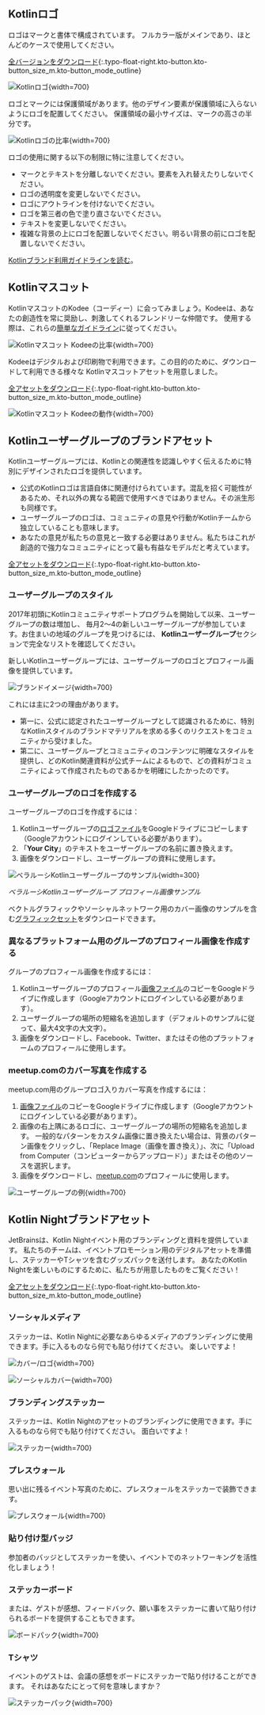 [//]: # (title: Kotlinブランドアセット)

## Kotlinロゴ

ロゴはマークと書体で構成されています。
フルカラー版がメインであり、ほとんどのケースで使用してください。

[全バージョンをダウンロード](https://resources.jetbrains.com/storage/products/kotlin/docs/kotlin_logos.zip){:.typo-float-right.kto-button.kto-button_size_m.kto-button_mode_outline}

![Kotlinロゴ](kotlin-logo.png){width=700}

ロゴとマークには保護領域があります。他のデザイン要素が保護領域に入らないようにロゴを配置してください。
保護領域の最小サイズは、マークの高さの半分です。

![Kotlinロゴの比率](kotlin-logo-guidelines.png){width=700}

ロゴの使用に関する以下の制限に特に注意してください。

*   マークとテキストを分離しないでください。要素を入れ替えたりしないでください。
*   ロゴの透明度を変更しないでください。
*   ロゴにアウトラインを付けないでください。
*   ロゴを第三者の色で塗り直さないでください。
*   テキストを変更しないでください。
*   複雑な背景の上にロゴを配置しないでください。明るい背景の前にロゴを配置しないでください。

[Kotlinブランド利用ガイドラインを読む](https://kotlinfoundation.org/guidelines/)。

## Kotlinマスコット

KotlinマスコットのKodee（コーディー）に会ってみましょう。Kodeeは、あなたの創造性を常に奨励し、刺激してくれるフレンドリーな仲間です。
使用する際は、これらの[簡単なガイドライン](https://resources.jetbrains.com/storage/products/kotlin/docs/Kotlin_Mascot_Guidelines.pdf)に従ってください。

![Kotlinマスコット Kodeeの比率](mascot-body-proportions.png){width=700}

Kodeeはデジタルおよび印刷物で利用できます。この目的のために、ダウンロードして利用できる様々な
Kotlinマスコットアセットを用意しました。

[全アセットをダウンロード](https://resources.jetbrains.com/storage/products/kotlin/docs/kotlin_mascot_2.zip){:.typo-float-right.kto-button.kto-button_size_m.kto-button_mode_outline}

![Kotlinマスコット Kodeeの動作](mascot-in-action.png){width=700}

## Kotlinユーザーグループのブランドアセット

Kotlinユーザーグループには、Kotlinとの関連性を認識しやすく伝えるために特別にデザインされたロゴを提供しています。

*   公式のKotlinロゴは言語自体に関連付けられています。混乱を招く可能性があるため、それ以外の異なる範囲で使用すべきではありません。その派生形も同様です。
*   ユーザーグループのロゴは、コミュニティの意見や行動がKotlinチームから独立していることも意味します。
*   あなたの意見が私たちの意見と一致する必要はありません。私たちはこれが創造的で強力なコミュニティにとって最も有益なモデルだと考えています。

[全アセットをダウンロード](https://drive.google.com/drive/folders/0B3Zi34svOj1RZ2sxZExhblRJc1k){:.typo-float-right.kto-button.kto-button_size_m.kto-button_mode_outline}

### ユーザーグループのスタイル

2017年初頭にKotlinコミュニティサポートプログラムを開始して以来、ユーザーグループの数は増加し、
毎月2〜4の新しいユーザーグループが参加しています。お住まいの地域のグループを見つけるには、
**Kotlinユーザーグループ**セクションで完全なリストを確認してください。

新しいKotlinユーザーグループには、ユーザーグループのロゴとプロフィール画像を提供しています。

![ブランドイメージ](kotlin-user-group-logo.png){width=700}

これには主に2つの理由があります。

*   第一に、公式に認定されたユーザーグループとして認識されるために、特別なKotlinスタイルのブランドマテリアルを求める多くのリクエストをコミュニティから受けました。
*   第二に、ユーザーグループとコミュニティのコンテンツに明確なスタイルを提供し、どのKotlin関連資料が公式チームによるもので、どの資料がコミュニティによって作成されたものであるかを明確にしたかったのです。

### ユーザーグループのロゴを作成する

ユーザーグループのロゴを作成するには：
1.  Kotlinユーザーグループの[ロゴファイル](https://docs.google.com/drawings/d/1IcJp8Z2jAwEliXrHB-l9RNK_2LrqGTkNuPPtjrW1iIU/edit)をGoogleドライブにコピーします（Googleアカウントにログインしている必要があります）。
2.  「**Your City**」のテキストをユーザーグループの名前に置き換えます。
3.  画像をダウンロードし、ユーザーグループの資料に使用します。

![ベラルーシKotlinユーザーグループのサンプル](kotlin-user-group-avatar.png){width=300}

*ベラルーシKotlinユーザーグループ プロフィール画像サンプル*

ベクトルグラフィックやソーシャルネットワーク用のカバー画像のサンプルを含む[グラフィックセット](https://drive.google.com/drive/folders/0B3Zi34svOj1RZ2sxZExhblRJc1k)をダウンロードできます。

### 異なるプラットフォーム用のグループのプロフィール画像を作成する

グループのプロフィール画像を作成するには：
1.  Kotlinユーザーグループのプロフィール[画像ファイル](https://docs.google.com/drawings/d/1buhwccmllb7wFS0OIAub0WC4DIuSHRiDpjEQhB4tkPs/edit)のコピーをGoogleドライブに作成します（Googleアカウントにログインしている必要があります）。
2.  ユーザーグループの場所の短縮名を追加します（デフォルトのサンプルに従って、最大4文字の大文字）。
3.  画像をダウンロードし、Facebook、Twitter、またはその他のプラットフォームのプロフィールに使用します。

### meetup.comのカバー写真を作成する

meetup.com用のグループロゴ入りカバー写真を作成するには：
1.  [画像ファイル](https://drive.google.com/file/d/1g_0Plf_do6vrXvy1R-Hx430vfV2CPVKN/view)のコピーをGoogleドライブに作成します（Googleアカウントにログインしている必要があります）。
2.  画像の右上隅にあるロゴに、ユーザーグループの場所の短縮名を追加します。
    一般的なパターンをカスタム画像に置き換えたい場合は、背景のパターン画像をクリックし、「Replace Image（画像を置き換え）」、次に「Upload from Computer（コンピューターからアップロード）」またはその他のソースを選択します。
3.  画像をダウンロードし、[meetup.com](https://meetup.com)のプロフィールに使用します。

![ユーザーグループの例](kotlin-user-group.png){width=700}

## Kotlin Nightブランドアセット

JetBrainsは、Kotlin Nightイベント用のブランディングと資料を提供しています。
私たちのチームは、イベントプロモーション用のデジタルアセットを準備し、ステッカーやTシャツを含むグッズパックを送付します。
あなたのKotlin Nightを楽しいものにするために、私たちが用意したものをご覧ください！

[全アセットをダウンロード](https://drive.google.com/drive/folders/1wTJ-PiO6VvbY6XdACGLsWZ_N8KHI0Nvr){:.typo-float-right.kto-button.kto-button_size_m.kto-button_mode_outline}

### ソーシャルメディア

ステッカーは、Kotlin Nightに必要なあらゆるメディアのブランディングに使用できます。手に入るものなら何でも貼り付けてください。
楽しいですよ！

![カバー/ロゴ](kotlin-night-cover.svg){width=700}

![ソーシャルカバー](kotlin-night-fb.svg){width=700}

### ブランディングステッカー

ステッカーは、Kotlin Nightのアセットのブランディングに使用できます。手に入るものなら何でも貼り付けてください。
面白いですよ！

![ステッカー](kotlin-night-stickers.svg){width=700}

<!-- ![Stickers usage](kotlin-night-stickers-usage.svg){width=700} -->

### プレスウォール

思い出に残るイベント写真のために、プレスウォールをステッカーで装飾できます。

![プレスウォール](kotlin-night-press-wall.svg){width=700}

### 貼り付け型バッジ

参加者のバッジとしてステッカーを使い、イベントでのネットワーキングを活性化しましょう！

### ステッカーボード

または、ゲストが感想、フィードバック、願い事をステッカーに書いて貼り付けられるボードを提供することもできます。

![ボードパック](kotlin-night-board.svg){width=700}

### Tシャツ

イベントのゲストは、会議の感想をボードにステッカーで貼り付けることができます。
それはあなたにとって何を意味しますか？

![ステッカーパック](kotlin-night-t-shirt.svg){width=700}